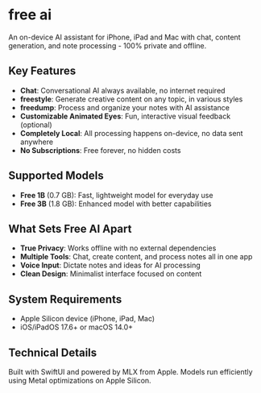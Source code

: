 # free ai

An on-device AI assistant for iPhone, iPad and Mac with chat, content generation, and note processing - 100% private and offline.

## Key Features

- **Chat**: Conversational AI always available, no internet required
- **freestyle**: Generate creative content on any topic, in various styles
- **freedump**: Process and organize your notes with AI assistance
- **Customizable Animated Eyes**: Fun, interactive visual feedback (optional)
- **Completely Local**: All processing happens on-device, no data sent anywhere
- **No Subscriptions**: Free forever, no hidden costs

## Supported Models

- **Free 1B** (0.7 GB): Fast, lightweight model for everyday use 
- **Free 3B** (1.8 GB): Enhanced model with better capabilities

## What Sets Free AI Apart

- **True Privacy**: Works offline with no external dependencies
- **Multiple Tools**: Chat, create content, and process notes all in one app
- **Voice Input**: Dictate notes and ideas for AI processing
- **Clean Design**: Minimalist interface focused on content

## System Requirements

- Apple Silicon device (iPhone, iPad, Mac)
- iOS/iPadOS 17.6+ or macOS 14.0+

## Technical Details

Built with SwiftUI and powered by MLX from Apple. Models run efficiently using Metal optimizations on Apple Silicon.
